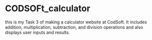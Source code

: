 # CODSOFt_calculator
this is my Task 3 of making a calculator website at CodSoft. It includes addition, multiplication, subtraction, and division operations and also displays user inputs and results.
